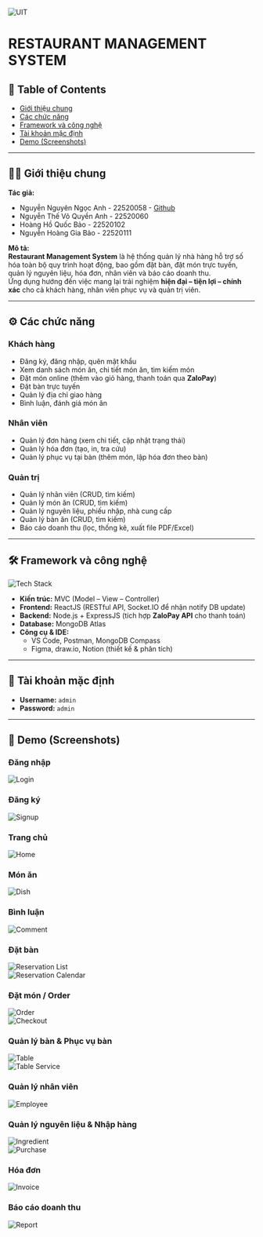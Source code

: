 ![UIT](https://img.shields.io/badge/from-UIT%20VNUHCM-blue?style=for-the-badge&link=https%3A%2F%2Fwww.uit.edu.vn%2F)

# RESTAURANT MANAGEMENT SYSTEM

## 📑 Table of Contents
* [Giới thiệu chung](#giới-thiệu-chung)
* [Các chức năng](#các-chức-năng)
* [Framework và công nghệ](#framework-và-công-nghệ)
* [Tài khoản mặc định](#tài-khoản-mặc-định)
* [Demo (Screenshots)](#demo-screenshots)

---

## 👨‍💻 Giới thiệu chung
**Tác giả:**  
- Nguyễn Nguyên Ngọc Anh - 22520058 - [Github](https://github.com/AndreNguyen03)  
- Nguyễn Thế Võ Quyền Anh - 22520060
- Hoàng Hồ Quốc Bảo - 22520102
- Nguyễn Hoàng Gia Bảo - 22520111

**Mô tả:**  
**Restaurant Management System** là hệ thống quản lý nhà hàng hỗ trợ số hóa toàn bộ quy trình hoạt động, bao gồm đặt bàn, đặt món trực tuyến, quản lý nguyên liệu, hóa đơn, nhân viên và báo cáo doanh thu.  
Ứng dụng hướng đến việc mang lại trải nghiệm **hiện đại – tiện lợi – chính xác** cho cả khách hàng, nhân viên phục vụ và quản trị viên.  

---

## ⚙️ Các chức năng
### Khách hàng
- Đăng ký, đăng nhập, quên mật khẩu  
- Xem danh sách món ăn, chi tiết món ăn, tìm kiếm món  
- Đặt món online (thêm vào giỏ hàng, thanh toán qua **ZaloPay**)  
- Đặt bàn trực tuyến  
- Quản lý địa chỉ giao hàng  
- Bình luận, đánh giá món ăn  

### Nhân viên
- Quản lý đơn hàng (xem chi tiết, cập nhật trạng thái)  
- Quản lý hóa đơn (tạo, in, tra cứu)  
- Quản lý phục vụ tại bàn (thêm món, lập hóa đơn theo bàn)  

### Quản trị
- Quản lý nhân viên (CRUD, tìm kiếm)  
- Quản lý món ăn (CRUD, tìm kiếm)  
- Quản lý nguyên liệu, phiếu nhập, nhà cung cấp  
- Quản lý bàn ăn (CRUD, tìm kiếm)  
- Báo cáo doanh thu (lọc, thống kê, xuất file PDF/Excel)  

---

## 🛠 Framework và công nghệ

![Tech Stack](https://github.com/AndreNguyen03/Front-end-Restaurant-Management/blob/main/assets/tech.jpg?raw=true)


- **Kiến trúc:** MVC (Model – View – Controller)  
- **Frontend:** ReactJS (RESTful API, Socket.IO để nhận notify DB update)  
- **Backend:** Node.js + ExpressJS (tích hợp **ZaloPay API** cho thanh toán)  
- **Database:** MongoDB Atlas  
- **Công cụ & IDE:**  
  - VS Code, Postman, MongoDB Compass  
  - Figma, draw.io, Notion (thiết kế & phân tích)  

---

## 🔑 Tài khoản mặc định
- **Username:** `admin`  
- **Password:** `admin`  

---

## 📸 Demo (Screenshots)

### Đăng nhập
![Login](https://github.com/AndreNguyen03/Front-end-Restaurant-Management/blob/main/assets/login.jpg?raw=true)

### Đăng ký
![Signup](https://github.com/AndreNguyen03/Front-end-Restaurant-Management/blob/main/assets/signup.jpg?raw=true)

### Trang chủ
![Home](https://github.com/AndreNguyen03/Front-end-Restaurant-Management/blob/main/assets/homescreen.png?raw=true)

### Món ăn
![Dish](https://github.com/AndreNguyen03/Front-end-Restaurant-Management/blob/main/assets/dish.jpg?raw=true)

### Bình luận
![Comment](https://github.com/AndreNguyen03/Front-end-Restaurant-Management/blob/main/assets/comment.png?raw=true)

### Đặt bàn
![Reservation List](https://github.com/AndreNguyen03/Front-end-Restaurant-Management/blob/main/assets/reservationlist.jpg?raw=true)  
![Reservation Calendar](https://github.com/AndreNguyen03/Front-end-Restaurant-Management/blob/main/assets/reservationcalendar.png?raw=true)

### Đặt món / Order
![Order](https://github.com/AndreNguyen03/Front-end-Restaurant-Management/blob/main/assets/order.png?raw=true)  
![Checkout](https://github.com/AndreNguyen03/Front-end-Restaurant-Management/blob/main/assets/checkout.jpg?raw=true)

### Quản lý bàn & Phục vụ bàn
![Table](https://github.com/AndreNguyen03/Front-end-Restaurant-Management/blob/main/assets/table.png?raw=true)  
![Table Service](https://github.com/AndreNguyen03/Front-end-Restaurant-Management/blob/main/assets/tableservice.png?raw=true)

### Quản lý nhân viên
![Employee](https://github.com/AndreNguyen03/Front-end-Restaurant-Management/blob/main/assets/employee.jpg?raw=true)

### Quản lý nguyên liệu & Nhập hàng
![Ingredient](https://github.com/AndreNguyen03/Front-end-Restaurant-Management/blob/main/assets/ingredient.png?raw=true)  
![Purchase](https://github.com/AndreNguyen03/Front-end-Restaurant-Management/blob/main/assets/purchase.png?raw=true)

### Hóa đơn
![Invoice](https://github.com/AndreNguyen03/Front-end-Restaurant-Management/blob/main/assets/invoice.jpg?raw=true)

### Báo cáo doanh thu
![Report](https://github.com/AndreNguyen03/Front-end-Restaurant-Management/blob/main/assets/report.png?raw=true)



